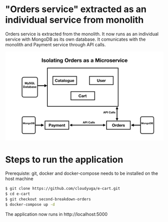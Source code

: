 # "Orders service" extracted as an individual service from monolith

Orders service is extracted from the monolith.  It now runs as an individual service with MongoDB as its own database. 
It comunicates with the monolith and Payment service through API calls.

![](images/Orders.jpeg?raw=true)

# Steps to run the application
Prerequiste: git, docker and docker-compose needs to be installed on the host machine

```sh
$ git clone https://github.com/cloudyuga/e-cart.git
$ cd e-cart
$ git checkout second-breakdown-orders
$ docker-compose up -d
```
The application now runs in http://localhost:5000
